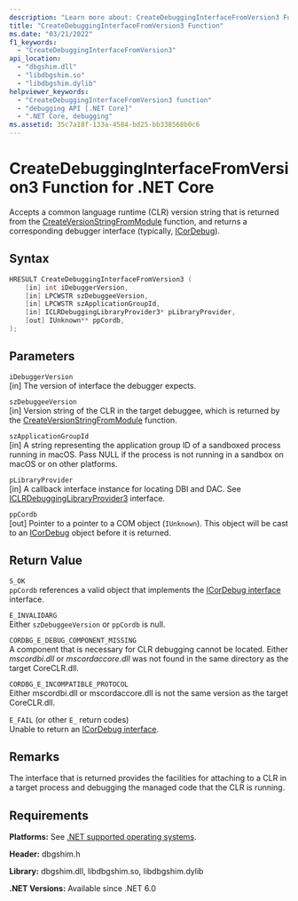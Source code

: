 ```yaml
---
description: "Learn more about: CreateDebuggingInterfaceFromVersion3 Function"
title: "CreateDebuggingInterfaceFromVersion3 Function"
ms.date: "03/21/2022"
f1_keywords:
  - "CreateDebuggingInterfaceFromVersion3"
api_location:
  - "dbgshim.dll"
  - "libdbgshim.so"
  - "libdbgshim.dylib"
helpviewer_keywords:
  - "CreateDebuggingInterfaceFromVersion3 function"
  - "debugging API [.NET Core]"
  - ".NET Core, debugging"
ms.assetid: 35c7a18f-133a-4584-bd25-bb338568b0c6
---
```

# CreateDebuggingInterfaceFromVersion3 Function for .NET Core

Accepts a common language runtime (CLR) version string that is returned from the [CreateVersionStringFromModule](createversionstringfrommodule-function.md) function, and returns a corresponding debugger interface (typically, [ICorDebug](../../../framework/unmanaged-api/debugging/icordebug-interface.md)).

## Syntax

```cpp
HRESULT CreateDebuggingInterfaceFromVersion3 (
    [in] int iDebuggerVersion,
    [in] LPCWSTR szDebuggeeVersion,
    [in] LPCWSTR szApplicationGroupId,
    [in] ICLRDebuggingLibraryProvider3* pLibraryProvider,
    [out] IUnknown** ppCordb,
);
```

## Parameters

 `iDebuggerVersion`\
 [in] The version of interface the debugger expects.

 `szDebuggeeVersion`\
 [in] Version string of the CLR in the target debuggee, which is returned by the [CreateVersionStringFromModule](createversionstringfrommodule-function.md) function.

 `szApplicationGroupId`\
 [in] A string representing the application group ID of a sandboxed process running in macOS. Pass NULL if the process is not running in a sandbox on macOS or on other platforms.

 `pLibraryProvider`\
 [in] A callback interface instance for locating DBI and DAC. See [ICLRDebuggingLibraryProvider3](../../../framework/unmanaged-api/debugging/iclrdebugginglibraryprovider3-interface.md) interface.

 `ppCordb`\
 [out] Pointer to a pointer to a COM object (`IUnknown`). This object will be cast to an [ICorDebug](../../../framework/unmanaged-api/debugging/icordebug-interface.md) object before it is returned.

## Return Value

 `S_OK`\
 `ppCordb` references a valid object that implements the [ICorDebug interface](../../../framework/unmanaged-api/debugging/icordebug-interface.md) interface.

 `E_INVALIDARG`\
 Either `szDebuggeeVersion` or `ppCordb` is null.

 `CORDBG_E_DEBUG_COMPONENT_MISSING`\
 A component that is necessary for CLR debugging cannot be located. Either _mscordbi.dll_ or _mscordaccore.dll_ was not found in the same directory as the target CoreCLR.dll.

 `CORDBG_E_INCOMPATIBLE_PROTOCOL`\
 Either mscordbi.dll or mscordaccore.dll is not the same version as the target CoreCLR.dll.

 `E_FAIL` (or other `E_` return codes)\
 Unable to return an [ICorDebug interface](../../../framework/unmanaged-api/debugging/icordebug-interface.md).

## Remarks

 The interface that is returned provides the facilities for attaching to a CLR in a target process and debugging the managed code that the CLR is running.

## Requirements

 **Platforms:** See [.NET supported operating systems](https://github.com/dotnet/core/blob/main/os-lifecycle-policy.md).

 **Header:** dbgshim.h

 **Library:** dbgshim.dll, libdbgshim.so, libdbgshim.dylib

 **.NET Versions:** Available since .NET 6.0
